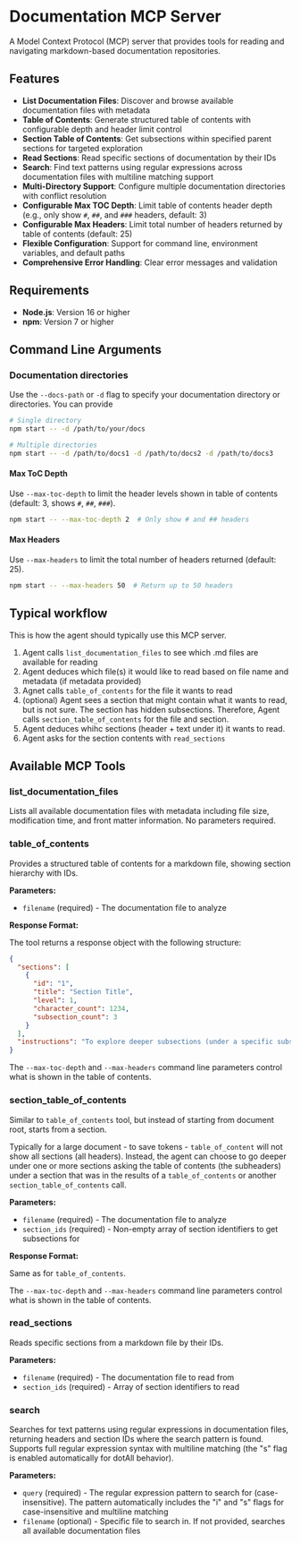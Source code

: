 # Documentation MCP Server

A Model Context Protocol (MCP) server that provides tools for reading and navigating markdown-based documentation repositories.

## Features

- **List Documentation Files**: Discover and browse available documentation files with metadata
- **Table of Contents**: Generate structured table of contents with configurable depth and header limit control
- **Section Table of Contents**: Get subsections within specified parent sections for targeted exploration
- **Read Sections**: Read specific sections of documentation by their IDs
- **Search**: Find text patterns using regular expressions across documentation files with multiline matching support
- **Multi-Directory Support**: Configure multiple documentation directories with conflict resolution
- **Configurable Max TOC Depth**: Limit table of contents header depth (e.g., only show `#`, `##`, and `###` headers, default: 3)
- **Configurable Max Headers**: Limit total number of headers returned by table of contents (default: 25)
- **Flexible Configuration**: Support for command line, environment variables, and default paths
- **Comprehensive Error Handling**: Clear error messages and validation

## Requirements

- **Node.js**: Version 16 or higher
- **npm**: Version 7 or higher

## Command Line Arguments

### Documentation directories

Use the `--docs-path` or `-d` flag to specify your documentation directory or directories. You can provide 

```bash
# Single directory
npm start -- -d /path/to/your/docs

# Multiple directories
npm start -- -d /path/to/docs1 -d /path/to/docs2 -d /path/to/docs3
```

#### Max ToC Depth

Use `--max-toc-depth` to limit the header levels shown in table of contents (default: 3, shows `#`, `##`, `###`).

```bash
npm start -- --max-toc-depth 2  # Only show # and ## headers
```

#### Max Headers

Use `--max-headers` to limit the total number of headers returned (default: 25).

```bash
npm start -- --max-headers 50  # Return up to 50 headers
```

## Typical workflow

This is how the agent should typically use this MCP server.

1. Agent calls `list_documentation_files` to see which .md files are available for reading
2. Agent deduces which file(s) it would like to read based on file name and metadata (if metadata provided)
3. Agnet calls `table_of_contents` for the file it wants to read
4. (optional) Agent sees a section that might contain what it wants to read, but is not sure. The section has hidden subsections. Therefore, Agent calls `section_table_of_contents` for the file and section.
5. Agent deduces whihc sections (header + text under it) it wants to read.
6. Agent asks for the section contents with `read_sections`



## Available MCP Tools

### list_documentation_files
Lists all available documentation files with metadata including file size, modification time, and front matter information.
No parameters required.

### table_of_contents
Provides a structured table of contents for a markdown file, showing section hierarchy with IDs.

**Parameters:**
- `filename` (required) - The documentation file to analyze

**Response Format:**

The tool returns a response object with the following structure:
```json
{
  "sections": [
    {
      "id": "1",
      "title": "Section Title",
      "level": 1,
      "character_count": 1234,
      "subsection_count": 3
    }
  ],
  "instructions": "To explore deeper subsections (under a specific subsection that are not currently shown (the \"subsection_count\" is > 0), use the section_table_of_contents tool with the section IDs of interest.)"
}
```

The `--max-toc-depth` and `--max-headers` command line parameters control what is shown in the table of contents.


### section_table_of_contents
Similar to `table_of_contents` tool, but instead of starting from document root, starts from a section.

Typically for a large document - to save tokens - `table_of_content` will not show all sections (all headers). Instead, the agent can choose to go deeper under one or more sections asking the table of contents (the subheaders) under a section that was in the results of a `table_of_contents` or another `section_table_of_contents` call.

**Parameters:**
- `filename` (required) - The documentation file to analyze
- `section_ids` (required) - Non-empty array of section identifiers to get subsections for

**Response Format:**

Same as for `table_of_contents`.

The `--max-toc-depth` and `--max-headers` command line parameters control what is shown in the table of contents.


### read_sections
Reads specific sections from a markdown file by their IDs.

**Parameters:**
- `filename` (required) - The documentation file to read from
- `section_ids` (required) - Array of section identifiers to read

### search
Searches for text patterns using regular expressions in documentation files, returning headers and section IDs where the search pattern is found. Supports full regular expression syntax with multiline matching (the "s" flag is enabled automatically for dotAll behavior).

**Parameters:**
- `query` (required) - The regular expression pattern to search for (case-insensitive). The pattern automatically includes the "i" and "s" flags for case-insensitive and multiline matching
- `filename` (optional) - Specific file to search in. If not provided, searches all available documentation files
